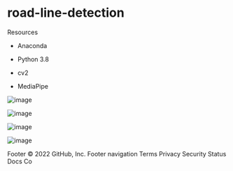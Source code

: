 # road-line-detection





Resources


* Anaconda


* Python 3.8
 
 
* cv2
  
  
* MediaPipe



![image](https://user-images.githubusercontent.com/46403000/188635533-2cb4cf12-9694-48ed-b38c-cbbee25635c2.png)


![image](https://user-images.githubusercontent.com/46403000/188635639-ec60539b-6986-4c0d-9a89-384dc0c6d6c8.png)


![image](https://user-images.githubusercontent.com/46403000/188635743-9bb4abfd-818b-4027-bfac-ffa6e1bd6fcf.png)


![image](https://user-images.githubusercontent.com/46403000/188636181-9c7f6c05-5f85-494c-810a-fde08e34f470.png)





Footer
© 2022 GitHub, Inc.
Footer navigation
Terms
Privacy
Security
Status
Docs
Co
